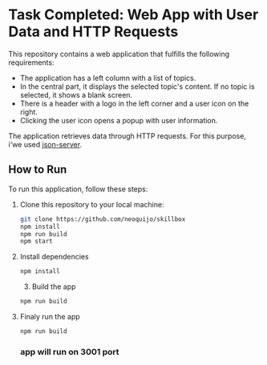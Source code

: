 # Task Completed: Web App with User Data and HTTP Requests

This repository contains a web application that fulfills the following requirements:

- The application has a left column with a list of topics.
- In the central part, it displays the selected topic's content. If no topic is selected, it shows a blank screen.
- There is a header with a logo in the left corner and a user icon on the right.
- Clicking the user icon opens a popup with user information.

The application retrieves data through HTTP requests. For this purpose, i'we used [json-server](https://www.npmjs.com/package/json-server).

## How to Run

To run this application, follow these steps:

1. Clone this repository to your local machine:

   ```bash
   git clone https://github.com/neoquijo/skillbox
   npm install
   npm run build
   npm start
   ```
2. Install dependencies

    ```bash
   npm install
   ```

   3. Build the app

    ```bash
   npm run build
   ```

4. Finaly run the app

    ```bash
   npm run build
   ```

   ### app will run on 3001 port
